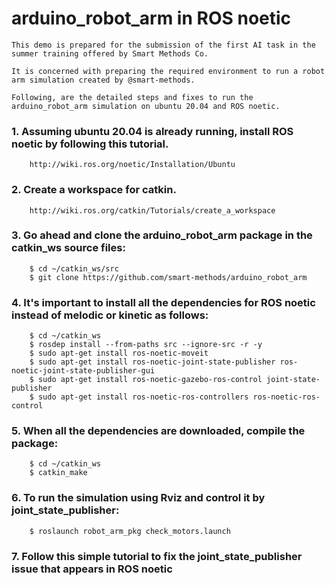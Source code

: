 # arduino_robot_arm in ROS noetic

	This demo is prepared for the submission of the first AI task in the summer training offered by Smart Methods Co.

	It is concerned with preparing the required environment to run a robot arm simulation created by @smart-methods.

	Following, are the detailed steps and fixes to run the arduino_robot_arm simulation on ubuntu 20.04 and ROS noetic.

### 1. Assuming ubuntu 20.04 is already running, install  ROS noetic by following this tutorial.
```
	http://wiki.ros.org/noetic/Installation/Ubuntu
```

### 2. Create a workspace for catkin.
```
	http://wiki.ros.org/catkin/Tutorials/create_a_workspace
```

### 3. Go ahead and clone the arduino_robot_arm package in the catkin_ws source files:
```
	$ cd ~/catkin_ws/src
	$ git clone https://github.com/smart-methods/arduino_robot_arm 
```

### 4. It's important to install all the dependencies for ROS noetic instead of melodic or kinetic as follows:
```
	$ cd ~/catkin_ws
	$ rosdep install --from-paths src --ignore-src -r -y
	$ sudo apt-get install ros-noetic-moveit
	$ sudo apt-get install ros-noetic-joint-state-publisher ros-noetic-joint-state-publisher-gui
	$ sudo apt-get install ros-noetic-gazebo-ros-control joint-state-publisher
	$ sudo apt-get install ros-noetic-ros-controllers ros-noetic-ros-control
```

### 5. When all the dependencies are downloaded, compile the package:
```
	$ cd ~/catkin_ws
	$ catkin_make
```
### 6. To run the simulation using Rviz and control it by joint_state_publisher:
```
	$ roslaunch robot_arm_pkg check_motors.launch
```

### 7. Follow this simple tutorial to fix the joint_state_publisher issue that appears in ROS noetic

